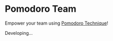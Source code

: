 # Pomodoro Team

Empower your team using [Pomodoro Technique](http://pomodorotechnique.com/)!

Developing...
